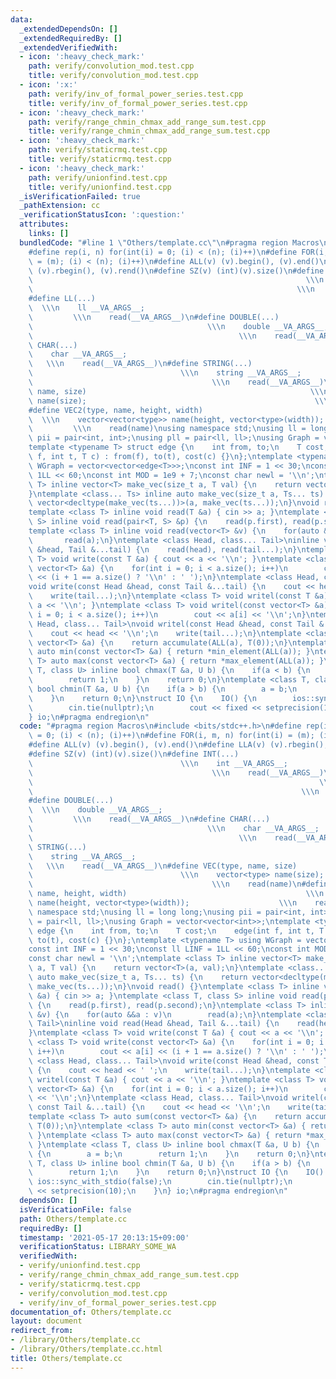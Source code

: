 ```yaml
---
data:
  _extendedDependsOn: []
  _extendedRequiredBy: []
  _extendedVerifiedWith:
  - icon: ':heavy_check_mark:'
    path: verify/convolution_mod.test.cpp
    title: verify/convolution_mod.test.cpp
  - icon: ':x:'
    path: verify/inv_of_formal_power_series.test.cpp
    title: verify/inv_of_formal_power_series.test.cpp
  - icon: ':heavy_check_mark:'
    path: verify/range_chmin_chmax_add_range_sum.test.cpp
    title: verify/range_chmin_chmax_add_range_sum.test.cpp
  - icon: ':heavy_check_mark:'
    path: verify/staticrmq.test.cpp
    title: verify/staticrmq.test.cpp
  - icon: ':heavy_check_mark:'
    path: verify/unionfind.test.cpp
    title: verify/unionfind.test.cpp
  _isVerificationFailed: true
  _pathExtension: cc
  _verificationStatusIcon: ':question:'
  attributes:
    links: []
  bundledCode: "#line 1 \"Others/template.cc\"\n#pragma region Macros\n#include <bits/stdc++.h>\n\
    #define rep(i, n) for(int(i) = 0; (i) < (n); (i)++)\n#define FOR(i, m, n) for(int(i)\
    \ = (m); (i) < (n); (i)++)\n#define ALL(v) (v).begin(), (v).end()\n#define LLA(v)\
    \ (v).rbegin(), (v).rend()\n#define SZ(v) (int)(v).size()\n#define INT(...)  \
    \                                                             \\\n    int __VA_ARGS__;\
    \                                                           \\\n    read(__VA_ARGS__)\n\
    #define LL(...)                                                              \
    \  \\\n    ll __VA_ARGS__;                                                   \
    \         \\\n    read(__VA_ARGS__)\n#define DOUBLE(...)                     \
    \                                       \\\n    double __VA_ARGS__;          \
    \                                              \\\n    read(__VA_ARGS__)\n#define\
    \ CHAR(...)                                                              \\\n\
    \    char __VA_ARGS__;                                                       \
    \   \\\n    read(__VA_ARGS__)\n#define STRING(...)                           \
    \                                 \\\n    string __VA_ARGS__;                \
    \                                        \\\n    read(__VA_ARGS__)\n#define VEC(type,\
    \ name, size)                                                  \\\n    vector<type>\
    \ name(size);                                                   \\\n    read(name)\n\
    #define VEC2(type, name, height, width)                                      \
    \  \\\n    vector<vector<type>> name(height, vector<type>(width));           \
    \         \\\n    read(name)\nusing namespace std;\nusing ll = long long;\nusing\
    \ pii = pair<int, int>;\nusing pll = pair<ll, ll>;\nusing Graph = vector<vector<int>>;\n\
    template <typename T> struct edge {\n    int from, to;\n    T cost;\n    edge(int\
    \ f, int t, T c) : from(f), to(t), cost(c) {}\n};\ntemplate <typename T> using\
    \ WGraph = vector<vector<edge<T>>>;\nconst int INF = 1 << 30;\nconst ll LINF =\
    \ 1LL << 60;\nconst int MOD = 1e9 + 7;\nconst char newl = '\\n';\ntemplate <class\
    \ T> inline vector<T> make_vec(size_t a, T val) {\n    return vector<T>(a, val);\n\
    }\ntemplate <class... Ts> inline auto make_vec(size_t a, Ts... ts) {\n    return\
    \ vector<decltype(make_vec(ts...))>(a, make_vec(ts...));\n}\nvoid read() {}\n\
    template <class T> inline void read(T &a) { cin >> a; }\ntemplate <class T, class\
    \ S> inline void read(pair<T, S> &p) {\n    read(p.first), read(p.second);\n}\n\
    template <class T> inline void read(vector<T> &v) {\n    for(auto &&a : v)\n \
    \       read(a);\n}\ntemplate <class Head, class... Tail>\ninline void read(Head\
    \ &head, Tail &...tail) {\n    read(head), read(tail...);\n}\ntemplate <class\
    \ T> void write(const T &a) { cout << a << '\\n'; }\ntemplate <class T> void write(const\
    \ vector<T> &a) {\n    for(int i = 0; i < a.size(); i++)\n        cout << a[i]\
    \ << (i + 1 == a.size() ? '\\n' : ' ');\n}\ntemplate <class Head, class... Tail>\n\
    void write(const Head &head, const Tail &...tail) {\n    cout << head << ' ';\n\
    \    write(tail...);\n}\ntemplate <class T> void writel(const T &a) { cout <<\
    \ a << '\\n'; }\ntemplate <class T> void writel(const vector<T> &a) {\n    for(int\
    \ i = 0; i < a.size(); i++)\n        cout << a[i] << '\\n';\n}\ntemplate <class\
    \ Head, class... Tail>\nvoid writel(const Head &head, const Tail &...tail) {\n\
    \    cout << head << '\\n';\n    write(tail...);\n}\ntemplate <class T> auto sum(const\
    \ vector<T> &a) {\n    return accumulate(ALL(a), T(0));\n}\ntemplate <class T>\
    \ auto min(const vector<T> &a) { return *min_element(ALL(a)); }\ntemplate <class\
    \ T> auto max(const vector<T> &a) { return *max_element(ALL(a)); }\ntemplate <class\
    \ T, class U> inline bool chmax(T &a, U b) {\n    if(a < b) {\n        a = b;\n\
    \        return 1;\n    }\n    return 0;\n}\ntemplate <class T, class U> inline\
    \ bool chmin(T &a, U b) {\n    if(a > b) {\n        a = b;\n        return 1;\n\
    \    }\n    return 0;\n}\nstruct IO {\n    IO() {\n        ios::sync_with_stdio(false);\n\
    \        cin.tie(nullptr);\n        cout << fixed << setprecision(10);\n    }\n\
    } io;\n#pragma endregion\n"
  code: "#pragma region Macros\n#include <bits/stdc++.h>\n#define rep(i, n) for(int(i)\
    \ = 0; (i) < (n); (i)++)\n#define FOR(i, m, n) for(int(i) = (m); (i) < (n); (i)++)\n\
    #define ALL(v) (v).begin(), (v).end()\n#define LLA(v) (v).rbegin(), (v).rend()\n\
    #define SZ(v) (int)(v).size()\n#define INT(...)                              \
    \                                 \\\n    int __VA_ARGS__;                   \
    \                                        \\\n    read(__VA_ARGS__)\n#define LL(...)\
    \                                                                \\\n    ll __VA_ARGS__;\
    \                                                            \\\n    read(__VA_ARGS__)\n\
    #define DOUBLE(...)                                                          \
    \  \\\n    double __VA_ARGS__;                                               \
    \         \\\n    read(__VA_ARGS__)\n#define CHAR(...)                       \
    \                                       \\\n    char __VA_ARGS__;            \
    \                                              \\\n    read(__VA_ARGS__)\n#define\
    \ STRING(...)                                                            \\\n\
    \    string __VA_ARGS__;                                                     \
    \   \\\n    read(__VA_ARGS__)\n#define VEC(type, name, size)                 \
    \                                 \\\n    vector<type> name(size);           \
    \                                        \\\n    read(name)\n#define VEC2(type,\
    \ name, height, width)                                        \\\n    vector<vector<type>>\
    \ name(height, vector<type>(width));                    \\\n    read(name)\nusing\
    \ namespace std;\nusing ll = long long;\nusing pii = pair<int, int>;\nusing pll\
    \ = pair<ll, ll>;\nusing Graph = vector<vector<int>>;\ntemplate <typename T> struct\
    \ edge {\n    int from, to;\n    T cost;\n    edge(int f, int t, T c) : from(f),\
    \ to(t), cost(c) {}\n};\ntemplate <typename T> using WGraph = vector<vector<edge<T>>>;\n\
    const int INF = 1 << 30;\nconst ll LINF = 1LL << 60;\nconst int MOD = 1e9 + 7;\n\
    const char newl = '\\n';\ntemplate <class T> inline vector<T> make_vec(size_t\
    \ a, T val) {\n    return vector<T>(a, val);\n}\ntemplate <class... Ts> inline\
    \ auto make_vec(size_t a, Ts... ts) {\n    return vector<decltype(make_vec(ts...))>(a,\
    \ make_vec(ts...));\n}\nvoid read() {}\ntemplate <class T> inline void read(T\
    \ &a) { cin >> a; }\ntemplate <class T, class S> inline void read(pair<T, S> &p)\
    \ {\n    read(p.first), read(p.second);\n}\ntemplate <class T> inline void read(vector<T>\
    \ &v) {\n    for(auto &&a : v)\n        read(a);\n}\ntemplate <class Head, class...\
    \ Tail>\ninline void read(Head &head, Tail &...tail) {\n    read(head), read(tail...);\n\
    }\ntemplate <class T> void write(const T &a) { cout << a << '\\n'; }\ntemplate\
    \ <class T> void write(const vector<T> &a) {\n    for(int i = 0; i < a.size();\
    \ i++)\n        cout << a[i] << (i + 1 == a.size() ? '\\n' : ' ');\n}\ntemplate\
    \ <class Head, class... Tail>\nvoid write(const Head &head, const Tail &...tail)\
    \ {\n    cout << head << ' ';\n    write(tail...);\n}\ntemplate <class T> void\
    \ writel(const T &a) { cout << a << '\\n'; }\ntemplate <class T> void writel(const\
    \ vector<T> &a) {\n    for(int i = 0; i < a.size(); i++)\n        cout << a[i]\
    \ << '\\n';\n}\ntemplate <class Head, class... Tail>\nvoid writel(const Head &head,\
    \ const Tail &...tail) {\n    cout << head << '\\n';\n    write(tail...);\n}\n\
    template <class T> auto sum(const vector<T> &a) {\n    return accumulate(ALL(a),\
    \ T(0));\n}\ntemplate <class T> auto min(const vector<T> &a) { return *min_element(ALL(a));\
    \ }\ntemplate <class T> auto max(const vector<T> &a) { return *max_element(ALL(a));\
    \ }\ntemplate <class T, class U> inline bool chmax(T &a, U b) {\n    if(a < b)\
    \ {\n        a = b;\n        return 1;\n    }\n    return 0;\n}\ntemplate <class\
    \ T, class U> inline bool chmin(T &a, U b) {\n    if(a > b) {\n        a = b;\n\
    \        return 1;\n    }\n    return 0;\n}\nstruct IO {\n    IO() {\n       \
    \ ios::sync_with_stdio(false);\n        cin.tie(nullptr);\n        cout << fixed\
    \ << setprecision(10);\n    }\n} io;\n#pragma endregion\n"
  dependsOn: []
  isVerificationFile: false
  path: Others/template.cc
  requiredBy: []
  timestamp: '2021-05-17 20:13:15+09:00'
  verificationStatus: LIBRARY_SOME_WA
  verifiedWith:
  - verify/unionfind.test.cpp
  - verify/range_chmin_chmax_add_range_sum.test.cpp
  - verify/staticrmq.test.cpp
  - verify/convolution_mod.test.cpp
  - verify/inv_of_formal_power_series.test.cpp
documentation_of: Others/template.cc
layout: document
redirect_from:
- /library/Others/template.cc
- /library/Others/template.cc.html
title: Others/template.cc
---
```

